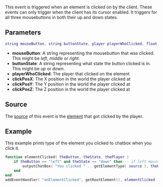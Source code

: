This event is triggered when an element is clicked on by the client. These events can only trigger when the client has its cursor enabled. It triggers for all three mousebuttons in both their up and down states.

Parameters
----------

``` lua
string mouseButton, string buttonState, player playerWhoClicked, float clickPosX, float clickPosY, float clickPosZ
```

-   **mouseButton**: A string representing the mousebutton that was clicked. This might be *left*, *middle* or *right*.
-   **buttonState**: A string representing what state the button clicked is in. This might be *up* or *down*.
-   **playerWhoClicked**: The player that clicked on the element
-   **clickPosX**: The X position in the world the player clicked at
-   **clickPosY**: The Y position in the world the player clicked at
-   **clickPosZ**: The Z position in the world the player clicked at

Source
------

The [source](/event_system#Event_source.md "wikilink") of this event is the [element](/element.md "wikilink") that got clicked by the player.

Example
-------

This example prints type of the element you clicked to chatbox when you click it.

``` lua
function elementClicked( theButton, theState, thePlayer )
    if theButton == "left" and theState == "down" then -- if left mouse button was pressed down
        outputChatBox( "You clicked " .. getElementType( source ), thePlayer ) -- print the element type to players chatbox
    end
end
addEventHandler( "onElementClicked", getRootElement(), elementClicked ) -- add a handler function for the event
```
